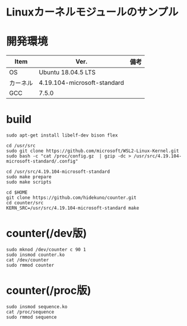 Linuxカーネルモジュールのサンプル
=================

# 開発環境
| Item   | Ver. |備考|
|--------|--------|--------|
| OS     | Ubuntu 18.04.5 LTS | |
| カーネル | 4.19.104-microsoft-standard||
| GCC    | 7.5.0||


# build
```
sudo apt-get install libelf-dev bison flex

cd /usr/src
sudo git clone https://github.com/microsoft/WSL2-Linux-Kernel.git
sudo bash -c "cat /proc/config.gz  | gzip -dc > /usr/src/4.19.104-microsoft-standard/.config"

cd /usr/src/4.19.104-microsoft-standard
sudo make prepare
sudo make scripts

cd $HOME
git clone https://github.com/hidekuno/counter.git
cd counter/src
KERN_SRC=/usr/src/4.19.104-microsoft-standard make
```

# counter(/dev版)
```
sudo mknod /dev/counter c 90 1
sudo insmod counter.ko
cat /dev/counter
sudo rmmod counter
```

# counter(/proc版)
```
sudo insmod sequence.ko
cat /proc/sequence
sudo rmmod sequence
```
